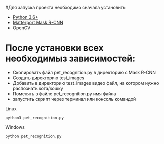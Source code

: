 #Для запуска проекта необходимо сначала установить:
* [Python 3.6+](https://www.python.org/downloads/)
* [Matterport Mask R-CNN](https://github.com/matterport/Mask_RCNN)
* OpenCV

# После установки всех необходимыз зависимостей:
* Скопировать файл pet_recognition.py в директорию с Mask R-CNN
* Создать директорию test_images
* Добавить в директорию test_images видео файл, на котором нужно распознать кота/кошку
* Поменять в файле pet_recognition.py имя файла
* запустить скрипт через терминал или консоль командой

Linux
```
python3 pet_recognition.py
``` 

Windows
```
python pet_recognition.py
``` 
